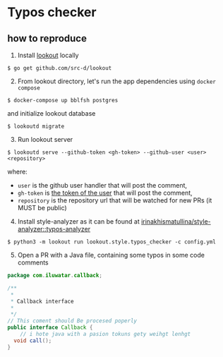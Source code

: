 # Typos checker

## how to reproduce

1. Install [lookout](https://github.com/src-d/lookout) locally
```shell
$ go get github.com/src-d/lookout
```

2. From lookout directory, let's run the app dependencies using `docker compose`
```shell
$ docker-compose up bblfsh postgres
```
and initialize lookout database
```shell
$ lookoutd migrate
```

3. Run lookout server
```shell
$ lookoutd serve --github-token <gh-token> --github-user <user> <repository>
```
where:
- `user` is the github user handler that will post the comment,
- `gh-token` is [the token of the user](https://help.github.com/articles/creating-a-personal-access-token-for-the-command-line) that will post the comment,
- `repository` is the repository url that will be watched for new PRs (it MUST be public)

4. Install style-analyzer as it can be found at [irinakhismatullina/style-analyzer::typos-analyzer](https://github.com/irinakhismatullina/style-analyzer/tree/feature/typos-analyzer)
```shell
$ python3 -m lookout run lookout.style.typos_checker -c config.yml
```

5. Open a PR with a Java file, containing some typos in some code comments
```java
package com.iluwatar.callback;

/**
 * 
 * Callback interface
 * 
 */
// This coment should Be procesed poperly
public interface Callback {
    // i hote java with a pasion tokuns gety weihgt lenhgt
  void call();
}
```
